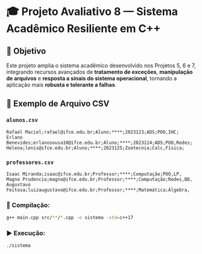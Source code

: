 
# 🎓 Projeto Avaliativo 8 — Sistema Acadêmico Resiliente em C++

## 📌 Objetivo
Este projeto amplia o sistema acadêmico desenvolvido nos Projetos 5, 6 e 7, integrando recursos avançados de **tratamento de exceções**, **manipulação de arquivos** e **resposta a sinais do sistema operacional**, tornando a aplicação mais **robusta e tolerante a falhas**.

## 📁 Exemplo de Arquivo CSV

### `alunos.csv`
```
Rafael Maciel;rafael@ifce.edu.br;Aluno;****;2023123;ADS;POO,IHC;
Erlano Benevides;erlanosousa10@ifce.edu.br;Aluno;****;2023124;ADS;POO,Redes;
Helena;lenis@ifce.edu.br;Aluno;****;2023125;Zootecnia;Calc,Física;

```

### `professores.csv`
```
Isaac Miranda;isaac@ifce.edu.br;Professor;****;Computação;POO,LP,
Magno Prudencio;magno@ifce.edu.br;Professor;****;Computação;Redes,BD,
Augustavo Feitosa;luizaugustavo@ifce.edu.br;Professor;****;Matemática;Álgebra,

```

### 🔧 Compilação:
```bash
g++ main.cpp src/**/*.cpp -o sistema -std=c++17
```

### ▶️ Execução:
```bash
./sistema
```